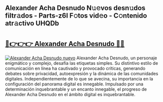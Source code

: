 ## Alexander Acha Desnudo N𝚞𝚎vos desn𝚞dos filtr𝚊dos - Parts-z6I F𝚘tos vid𝚎o - C𝚘ntenido atr𝚊ctivo UHQDb

# <h2><a href="http://mb0cuu.tromn.icu/?c=Alexander+Acha+Desnudo">🔗👉👉👉 Alexander Acha Desnudo 🔗🔗</a></h2>

[![Alexander Acha Desnudo nuevo](https://i.imgur.com/pEAQMta.gif)](http://mb0cuu.tromn.icu/?c=Alexander+Acha+Desnudo)
Alexander Acha Desnudo, un personaje enigmático y complejo, desafía las etiquetas simples. Su distintivo estilo de comunicación en línea ha cautivado y provocado críticas, generando debates sobre privacidad, autoexpresión y la dinámica de las comunidades digitales. Independientemente de lo que se avecina, su importancia en la configuración del panorama digital es innegable. Impulsado por una determinación inquebrantable y un encanto innegable, el progreso de Alexander Acha Desnudo en el ámbito digital es inquebrantable.
